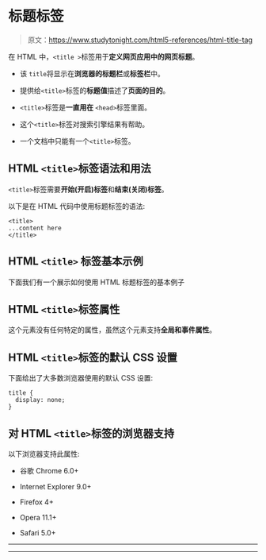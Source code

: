 # 标题标签

> 原文：<https://www.studytonight.com/html5-references/html-title-tag>

在 HTML 中，`<title >`标签用于**定义网页应用中的网页标题**。

*   该 `title`将显示在**浏览器的标题栏**或**标签栏**中。

*   提供给`<title>`标签的**标题值**描述了**页面的目的**。

*   `<title>`标签是**一直用在** `<head>`标签里面。

*   这个`<title>`标签对搜索引擎结果有帮助。

*   一个文档中只能有一个`<title>`标签。

## HTML `<title>`标签语法和用法

`<title>`标签需要**开始(开启)标签**和**结束(关闭)标签**。

以下是在 HTML 代码中使用标题标签的语法:

```
<title>
...content here
</title> 
```

## HTML `<title>` 标签基本示例

下面我们有一个展示如何使用 HTML 标题标签的基本例子

## HTML `<title>`标签属性

这个元素没有任何特定的属性，虽然这个元素支持**全局和事件属性**。

## HTML `<title>`标签的默认 CSS 设置

下面给出了大多数浏览器使用的默认 CSS 设置:

```
title {
  display: none;
}
```

## 对 HTML `<title>`标签的浏览器支持

以下浏览器支持此属性:

*   谷歌 Chrome 6.0+

*   Internet Explorer 9.0+

*   Firefox 4+

*   Opera 11.1+

*   Safari 5.0+

* * *

* * *